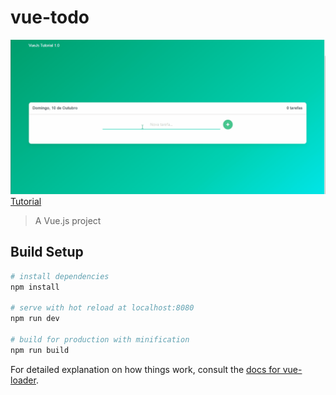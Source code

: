 # vue-todo

![ToDo Demo](demo.gif)
[Tutorial](https://medium.com/@kessiacastro/vue-js-tutorial-iniciando-com-componentes-4445b3eb0ffe)

> A Vue.js project

## Build Setup

``` bash
# install dependencies
npm install

# serve with hot reload at localhost:8080
npm run dev

# build for production with minification
npm run build
```

For detailed explanation on how things work, consult the [docs for vue-loader](http://vuejs.github.io/vue-loader).
